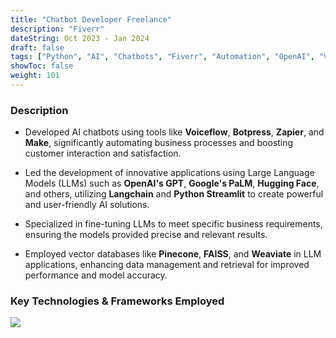```yaml
---
title: "Chatbot Developer Freelance"
description: "Fiverr"
dateString: Oct 2023 - Jan 2024
draft: false
tags: ["Python", "AI", "Chatbots", "Fiverr", "Automation", "OpenAI", "Voiceflow"]
showToc: false
weight: 101
--- 
```


### Description

- Developed AI chatbots using tools like **Voiceflow**, **Botpress**, **Zapier**, and **Make**, significantly automating business processes and boosting customer interaction and satisfaction.

- Led the development of innovative applications using Large Language Models (LLMs) such as **OpenAI's GPT**, **Google's PaLM**, **Hugging Face**, and others, utilizing **Langchain** and **Python Streamlit** to create powerful and user-friendly AI solutions.

- Specialized in fine-tuning LLMs to meet specific business requirements, ensuring the models provided precise and relevant results.

- Employed vector databases like **Pinecone**, **FAISS**, and **Weaviate** in LLM applications, enhancing data management and retrieval for improved performance and model accuracy.


### Key Technologies & Frameworks Employed
![](/experience/fiver-AI-developer/tools.png)

